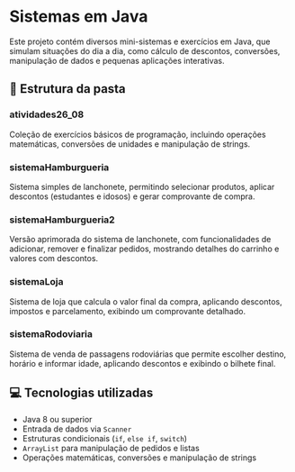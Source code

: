 # Sistemas em Java

Este projeto contém diversos mini-sistemas e exercícios em Java, que simulam situações do dia a dia, como cálculo de descontos, conversões, manipulação de dados e pequenas aplicações interativas.

## 📁 Estrutura da pasta

### atividades26_08
Coleção de exercícios básicos de programação, incluindo operações matemáticas, conversões de unidades e manipulação de strings.

### sistemaHamburgueria
Sistema simples de lanchonete, permitindo selecionar produtos, aplicar descontos (estudantes e idosos) e gerar comprovante de compra.

### sistemaHamburgueria2
Versão aprimorada do sistema de lanchonete, com funcionalidades de adicionar, remover e finalizar pedidos, mostrando detalhes do carrinho e valores com descontos.

### sistemaLoja
Sistema de loja que calcula o valor final da compra, aplicando descontos, impostos e parcelamento, exibindo um comprovante detalhado.

### sistemaRodoviaria
Sistema de venda de passagens rodoviárias que permite escolher destino, horário e informar idade, aplicando descontos e exibindo o bilhete final.

## 💻 Tecnologias utilizadas

- Java 8 ou superior  
- Entrada de dados via `Scanner`  
- Estruturas condicionais (`if`, `else if`, `switch`)  
- `ArrayList` para manipulação de pedidos e listas  
- Operações matemáticas, conversões e manipulação de strings

